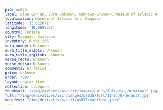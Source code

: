 ```yaml
---
pid: us035
label: Blue Qur'an, Sura Unknown, Unknown-Unknown, Museum of Islamic Art, Raqqada
localisation: Museum of Islamic Art, Raqqada
latitude: '35.612871'
longitude: '10.0695367'
country: Tunisia
city: Raqqada, Kairouan
inventory: Rutbi 196
sura_number: Unknown
sura_title_arabic: Unknown
sura_title_english: Unknown
verse_recto: Unknown
verse_verso: Unknown
comments: 67 folios
price: Unknown
order: '087'
layout: qatar_item
collection: bluequran
thumbnail: "/img/derivatives/iiif/images/us035/full/250,/0/default.jpg"
full: "/img/derivatives/iiif/images/us035/full/1140,/0/default.jpg"
manifest: "/img/derivatives/iiif/us035/manifest.json"
---
```

